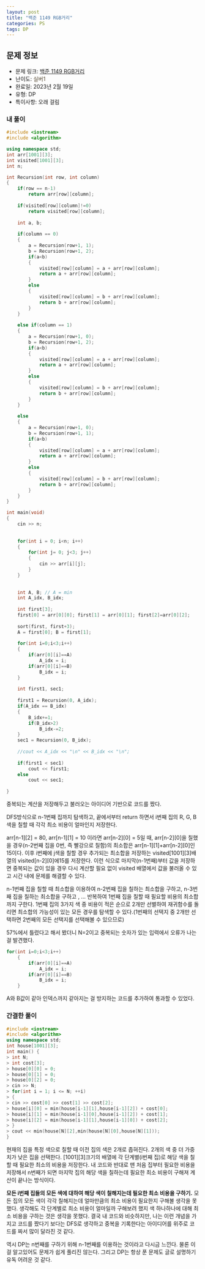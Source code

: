 ```yaml
---
layout: post
title: "백준 1149 RGB거리"
categories: PS
tags: DP
---
```


## 문제 정보
- 문제 링크: [백준 1149 RGB거리](https://www.acmicpc.net/problem/1149)
- 난이도: <span style="color:#544831">실버1</span>
- 완료일: 2023년 2월 19일
- 유형: DP
- 특이사항: 오래 걸림

### 내 풀이

```C++
#include <iostream>
#include <algorithm>

using namespace std;
int arr[1001][3];
int visited[1001][3];
int n;

int Recursion(int row, int column)
{
	if(row == n-1)
		return arr[row][column];
	
	if(visited[row][column]!=0)
		return visited[row][column];
	
	int a, b;
	
	if(column == 0)
	{
		a = Recursion(row+1, 1);
		b = Recursion(row+1, 2);
		if(a<b)
		{
			visited[row][column] = a + arr[row][column];
			return a + arr[row][column];
		}
		else
		{
			visited[row][column] = b + arr[row][column];
			return b + arr[row][column];	
		}
	}
	
	else if(column == 1)
	{
		a = Recursion(row+1, 0);
		b = Recursion(row+1, 2);
		if(a<b)
		{
			visited[row][column] = a + arr[row][column];
			return a + arr[row][column];
		}
		else
		{
			visited[row][column] = b + arr[row][column];
			return b + arr[row][column];	
		}		
	}
	
	else
	{
		a = Recursion(row+1, 0);
		b = Recursion(row+1, 1);
		if(a<b)
		{
			visited[row][column] = a + arr[row][column];
			return a + arr[row][column];
		}
		else
		{
			visited[row][column] = b + arr[row][column];
			return b + arr[row][column];	
		}		
	}
}

int main(void)
{
	cin >> n;
	
	
	for(int i = 0; i<n; i++)
	{
		for(int j= 0; j<3; j++)
		{
			cin >> arr[i][j];
		}
	}
	
	
	int A, B; // A = min
	int A_idx, B_idx;
	
	int first[3];
	first[0] = arr[0][0]; first[1] = arr[0][1]; first[2]=arr[0][2];
	
	sort(first, first+3);
	A = first[0]; B = first[1];
	
	for(int i=0;i<3;i++)
	{
		if(arr[0][i]==A)
			A_idx = i;
		if(arr[0][i]==B)
			B_idx = i;
	}
	
	int first1, sec1;
	
	first1 = Recursion(0, A_idx);
	if(A_idx == B_idx)
	{
		B_idx+=1;
		if(B_idx>2)
			B_idx-=2;
	}
	sec1 = Recursion(0, B_idx);
	
	//cout << A_idx << "\n" << B_idx << "\n";
	
	if(first1 < sec1)
		cout << first1;
	else
		cout << sec1;
		
}
```

중복되는 계산을 저장해두고 불러오는 아이디어 기반으로 코드를 짰다.

DFS방식으로 n-1번째 집까지 탐색하고, 끝에서부터 return 하면서 i번째 집의 R, G, B 색을 칠할 때 각각 최소 비용이 얼마인지 저장한다. 

arr[n-1][2] = 80, arr[n-1][1] = 10 이라면 arr[n-2][0] = 5일 때, arr[n-2][0]을 칠했을 경우(n-2번째 집을 0번, 즉 빨강으로 칠함)의 최소합은 arr[n-1][1]+arr[n-2][0]인 15이다. 이후 i번째에 j색을 칠할 경우 추가되는 최소합을 저장하는 visited[1001][3]배열의 visited[n-2][0]에15를 저장한다. 이런 식으로 마지막(n-1번째)부터 값을 저장하면 중복되는 값이 있을 경우 다시 계산할 필요 없이 visited 배열에서 값을 불러올 수 있고 시간 내에 문제를 해결할 수 있다.

n-1번째 집을 칠할 때 최소합을 이용하여 n-2번째 집을 칠하는 최소합을 구하고, n-3번째 집을 칠하는 최소합을 구하고 , … 반복하여 1번째 집을 칠할 때 필요할 비용의 최소합까지 구한다. 1번째 집의 3가지 색 중 비용이 적은 순으로 2개만 선별하여 재귀함수를 돌리면 최소합의 가능성이 있는 모든 경우를 탐색할 수 있다.(1번째의 선택지 중 2개만 선택하면 2번째의 모든 선택지를 선택해볼 수 있으므로)

57%에서 틀렸다고 해서 봤더니 N=2이고 중복되는 숫자가 있는 입력에서 오류가 나는걸 발견했다.

```C++
for(int i=0;i<3;i++)
	{
		if(arr[0][i]==A)
			A_idx = i;
		if(arr[0][i]==B)
			B_idx = i;
	}
```

A와 B값이 같아 인덱스까지 같아지는 걸 방지하는 코드를 추가하여 통과할 수 있었다. 

### 간결한 풀이

```C++
#include <iostream>
#include <algorithm>
using namespace std;
int house[1001][3];
int main() {
> int N;
> int cost[3];
> house[0][0] = 0;
> house[0][1] = 0;
> house[0][2] = 0;
> cin >> N;
> for(int i = 1; i <= N; ++i)
> {
> cin >> cost[0] >> cost[1] >> cost[2];
> house[i][0] = min(house[i-1][1],house[i-1][2]) + cost[0];
> house[i][1] = min(house[i-1][0],house[i-1][2]) + cost[1];
> house[i][2] = min(house[i-1][1],house[i-1][0]) + cost[2];
> }
> cout << min(house[N][2],min(house[N][0],house[N][1]));
}
```

현재의 집을 특정 색으로 칠할 때 이전 집의 색은 2개로 좁혀진다. 2개의 색 중 더 가중치가 낮은 집을 선택한다. [1001][3]크기의 배열에 각 단계별(i번째 집)로 해당 색을 칠할 때 필요한 최소의 비용을 저장한다. 내 코드와 반대로 맨 처음 집부터 필요한 비용을 저장해서 n번째가 되면 마지막 집의 해당 색을 칠하는데 필요한 최소 비용이 구해져 계산이 끝나는 방식이다. 

**모든 i번째 집들의 모든 색에 대하여 해당 색이 칠해지는데 필요한 최소 비용을 구하기.** 모든 집의 모든 색이 각각 칠해지는데 얼마만큼의 최소 비용이 필요한지 구해볼 생각을 못했다. 생각해도 각 단계별로 최소 비용이 얼마일까 구해보려 했지 색 하나하나에 대해 최소 비용을 구하는 것은 생각을 못했다. 결국 내 코드와 비슷하지만, 나는 이런 개념을 가지고 코드를 짰다기 보다는 DFS로 생각하고 중복을 기록한다는 아이디어를 위주로 코드를 짜서 많이 달라진 것 같다.

역시 DP는 n번째를 구하기 위해 n-1번째를 이용하는 것이라고 다시금 느낀다. 물론 이걸 알고있어도 문제가 쉽게 풀리진 않는다. 그리고 DP는 항상 푼 문제도 글로 설명하기 유독 어려운 것 같다.
